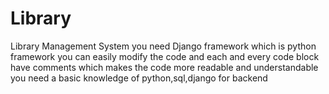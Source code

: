 # Library
Library Management System
 you need Django framework which is python framework 
 you can easily modify the code and each and every code block have comments
 which makes the code more readable and understandable 
 you need a basic knowledge of python,sql,django for backend
 
